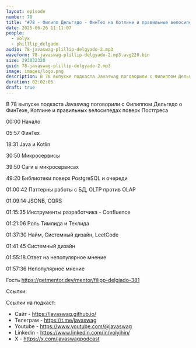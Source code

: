 ```yaml
---
layout: episode
number: 78
title: "#78 - Филипп Дельгядо - ФинТех на Котлине и правильные велосипеды поверх Постгреса"
date: 2025-06-26 11:11:07
people:
  - volyx
  - philllip_delgado
audio: 78-javaswag-plillip-delgyado-2.mp3
waveform: 78-javaswag-plillip-delgyado-2.mp3.avg220.bin
size: 293032320 
guid: 78-javaswag-plillip-delgyado-2.mp3
image: images/logo.png
description: В 78 выпуске подкаста Javaswag поговорили с Филиппом Дельгядо о ФинТехе, Котлине и правильных велосипедах поверх Постгреса
duration: 02:02:06
draft: true
---
```


В 78 выпуске подкаста Javaswag поговорили с Филиппом Дельгядо о ФинТехе, Котлине и правильных велосипедах поверх Постгреса

00:00 Начало

05:57 ФинТех

18:31 Java и Kotlin

30:50 Микросервисы

39:50 Саги в микросервисах

49:20 Библиотеки поверх PostgreSQL и очереди

01:00:42 Паттерны работы с БД, OLTP против OLAP

01:09:14 JSONB, CQRS

01:15:35 Инструменты разработчика - Confluence

01:21:06 Роль Тимлида и Техлида

01:37:30 Найм, Системный дизайн, LeetCode

01:41:45 Системный дизайн

01:55:18 Ответ на непопулярное мнение

01:57:36 Непопулярное мнение

Гость https://getmentor.dev/mentor/filipp-delgiado-381

Ссылки: 



Ссылки на подкаст:

* Сайт -  https://javaswag.github.io/
* Телеграм - https://t.me/javaswag
* Youtube - https://www.youtube.com/@javaswag
* Linkedin - https://www.linkedin.com/in/volyihin/
* X - https://x.com/javaswagpodcast
